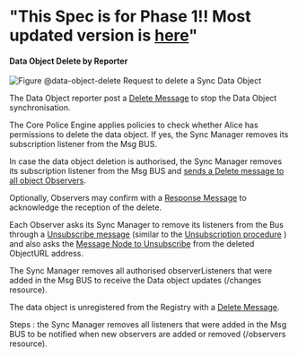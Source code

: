  "This Spec is for Phase 1!! Most updated version is [here](https://github.com/reTHINK-project/specs/tree/master/dynamic-view)" 
=============== 
#### Data Object Delete by Reporter

![Figure @data-object-delete Request to delete a Sync Data Object](data-object-delete.png)

The Data Object reporter post a [Delete Message](../../messages/data-sync-messages.md#delete-data-object-requested-by-reporter) to stop the Data Object synchronisation.

The Core Police Engine applies policies to check whether Alice has permissions to delete the data object. If yes, the Sync Manager removes its subscription listener from the Msg BUS.

In case the data object deletion is authorised, the Sync Manager removes its subscription listener from the Msg BUS and [sends a Delete message to all object Observers](../../messages/data-sync-messages.md#all-observers-are-requested-to-delete-data-object).

Optionally, Observers may confirm with a [Response Message](../../messages/data-sync-messages.md#response-to-object-delete) to acknowledge the reception of the delete.

Each Observer asks its Sync Manager to remove its listeners from the Bus through a [Unsubscribe message](../../messages/data-sync-messages.md#data-object-unsubscription-request-by-observer-hyperty) (similar to the [Unsubscription procedure](data-object-unsubscription.md) ) and also asks the [Message Node to Unsubscribe](../../messages/data-sync-messages.md#request-to-remove-data-sync-routing-path-at-observer-message-node) from the deleted ObjectURL address.

The Sync Manager removes all authorised observerListeners that were added in the Msg BUS to receive the Data object updates (<ObjectURL>/changes resource).

The data object is unregistered from the Registry with a [Delete Message](../../messages/registration-messages.md#unregistration-request).

Steps : the Sync Manager removes all listeners that were added in the Msg BUS to be notified when new observers are added or removed (<ObjectURL>/observers resource).
